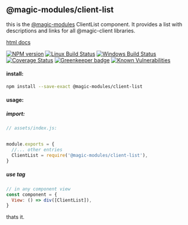 ## @magic-modules/client-list
this is the [@magic-modules](https://github.com/magic-modules/)
ClientList component.
It provides a list with descriptions and links for all @magic-client libraries.

[html docs](https://magic-modules.github.io/client-list/)

[![NPM version][npm-image]][npm-url]
[![Linux Build Status][travis-image]][travis-url]
[![Windows Build Status][appveyor-image]][appveyor-url]
[![Coverage Status][coveralls-image]][coveralls-url]
[![Greenkeeper badge][greenkeeper-image]][greenkeeper-url]
[![Known Vulnerabilities][snyk-image]][snyk-url]

[npm-image]: https://img.shields.io/npm/v/@magic-modules/client-list.svg
[npm-url]: https://www.npmjs.com/package/@magic-modules/client-list
[travis-image]: https://api.travis-ci.org/magic-modules/client-list.svg?branch=master
[travis-url]: https://travis-ci.org/magic-modules/client-list
[appveyor-image]: https://img.shields.io/appveyor/ci/jaeh/client-list/master.svg
[appveyor-url]: https://ci.appveyor.com/project/jaeh/core/branch/master
[coveralls-image]: https://coveralls.io/repos/github/magic-modules/client-list/badge.svg
[coveralls-url]: https://coveralls.io/github/magic-modules/client-list
[greenkeeper-image]: https://badges.greenkeeper.io/magic-modules/client-list.svg
[greenkeeper-url]: https://badges.greenkeeper.io/magic-modules/client-list.svg
[snyk-image]: https://snyk.io/test/github/magic-modules/client-list/badge.svg
[snyk-url]: https://snyk.io/test/github/magic-modules/client-list

#### install:
```bash
npm install --save-exact @magic-modules/client-list
```

#### usage:

##### import:
```javascript
// assets/index.js:


module.exports = {
  //... other entries
  ClientList = require('@magic-modules/client-list'),
}
```

##### use tag
```javascript
// in any component view
const component = {
  View: () => div([ClientList]),
}
```

thats it.
